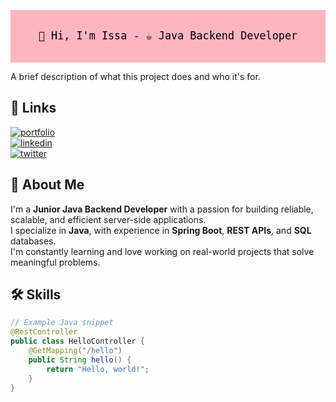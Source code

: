<p align="center">
  <img src="data:image/svg+xml;utf8,
  <svg xmlns='http://www.w3.org/2000/svg' width='900' height='150'>
    <rect width='100%' height='100%' fill='%23FFB6C1'/>
    <text x='50%' y='50%' font-size='30' font-family='Fira Code, monospace' fill='black' dominant-baseline='middle' text-anchor='middle'>
      👋 Hi, I'm Issa - ☕ Java Backend Developer
    </text>
  </svg>" alt="Hi, I'm Issa - Java Backend Developer" width="100%" />
</p>




A brief description of what this project does and who it's for.

## 🔗 Links

[![portfolio](https://img.shields.io/badge/my_portfolio-ff69b4?style=for-the-badge&logo=ko-fi&logoColor=white)](https://katherineoelsner.com/)  
[![linkedin](https://img.shields.io/badge/linkedin-ff69b4?style=for-the-badge&logo=linkedin&logoColor=white)](https://www.linkedin.com/)  
[![twitter](https://img.shields.io/badge/twitter-ff69b4?style=for-the-badge&logo=twitter&logoColor=white)](https://twitter.com/)

## 🚀 About Me

I'm a **Junior Java Backend Developer** with a passion for building reliable, scalable, and efficient server-side applications.  
I specialize in **Java**, with experience in **Spring Boot**, **REST APIs**, and **SQL** databases.  
I'm constantly learning and love working on real-world projects that solve meaningful problems.

## 🛠️ Skills

```java
// Example Java snippet
@RestController
public class HelloController {
    @GetMapping("/hello")
    public String hello() {
        return "Hello, world!";
    }
}
